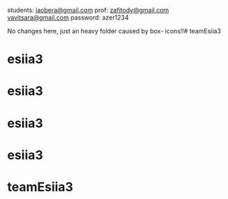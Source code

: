 students:
    jaobera@gmail.com
prof:
    zafitody@gmail.com
    vavitsara@gmail.com
password: azer1234


No changes here, just an heavy folder caused by box-
icons!!# teamEsiia3
# esiia3
# esiia3
# esiia3
# esiia3
# teamEsiia3
